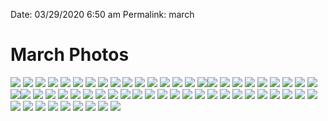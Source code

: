Date: 03/29/2020 6:50 am
Permalink: march


# March Photos

![](https://i.imgur.com/cuSh2yF.jpg)
![](https://i.imgur.com/BwdFap0.jpg)
![](https://i.imgur.com/t5MIWoK.jpg)
![](https://i.imgur.com/XGII3Su.jpg)
![](https://i.imgur.com/dzRsi96.jpg)
![](https://i.imgur.com/UveJnTN.jpg)
![](https://i.imgur.com/tYTwyKL.jpg)
![](https://i.imgur.com/RvLeC0A.jpg)
![](https://i.imgur.com/KK2sWqe.jpg)
![](https://i.imgur.com/bzgIFZS.jpg)
![](https://i.imgur.com/oLsYHgf.jpg)
![](https://i.imgur.com/c30tkaw.jpg)
![](https://i.imgur.com/MVTQyim.jpg)
![](https://i.imgur.com/wZuRrGb.jpg)
![](https://i.imgur.com/YkgAGwg.jpg)
![](https://i.imgur.com/UIOYHID.jpg)![](https://i.imgur.com/hBcKJg2.jpg)
![](https://i.imgur.com/OkvEtUG.jpg)
![](https://i.imgur.com/T98rNdr.jpg)
![](https://i.imgur.com/OIONAIe.jpg)
![](https://i.imgur.com/eBkChuF.jpg)
![](https://i.imgur.com/IrPElIm.jpg)
![](https://i.imgur.com/O9RyQKH.jpg)
![](https://i.imgur.com/w3qalv5.jpg)
![](https://i.imgur.com/g8v9222.jpg)
![](https://i.imgur.com/uneBGCY.jpg)![](https://i.imgur.com/sfxJc4I.jpg)
![](https://i.imgur.com/rpRtXQL.jpg)
![](https://i.imgur.com/hbfCZ75.jpg)
![](https://i.imgur.com/CFA35HV.jpg)
![](https://i.imgur.com/d6MxZR2.jpg)
![](https://i.imgur.com/zSrFaNs.jpg)
![](https://i.imgur.com/91x9Jta.jpg)
![](https://i.imgur.com/G6y6H05.jpg)
![](https://i.imgur.com/qfBDQjP.jpg)
![](https://i.imgur.com/b0XlY1Q.jpg)
![](https://i.imgur.com/wDaRiWS.jpg)
![](https://i.imgur.com/6zP5t7B.jpg)
![](https://i.imgur.com/DW1xdoC.jpg) ![](https://i.imgur.com/qo0PKTS.jpg)
![](https://i.imgur.com/c64YQDS.jpg)
![](https://i.imgur.com/MfwxyDO.jpg)
![](https://i.imgur.com/zxrPi3M.jpg)
![](https://i.imgur.com/umeyou4.jpg)
![](https://i.imgur.com/G1xq3JT.jpg)
![](https://i.imgur.com/tFbzT6A.jpg)
![](https://i.imgur.com/nMSMqt5.jpg)
![](https://i.imgur.com/kw23KFn.jpg)
![](https://i.imgur.com/u0ZshUP.jpg)
![](https://i.imgur.com/IITIyL5.jpg)
![](https://i.imgur.com/V0wNSoz.jpg)
![](https://i.imgur.com/WYTQbNm.jpg)
![](https://i.imgur.com/DpktBYO.jpg)
![](https://i.imgur.com/yK8IHbz.jpg)
![](https://i.imgur.com/vRrNCR0.jpg)
![](https://i.imgur.com/nL5ZTWi.jpg)
![](https://i.imgur.com/5n9Do7P.jpg)
![](https://i.imgur.com/tB1QkYR.jpg)
![](https://i.imgur.com/I7XDhAx.jpg)